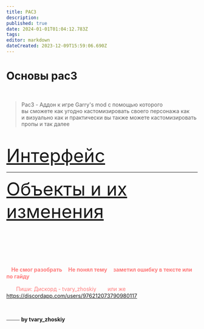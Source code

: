 ```yaml
---
title: PAC3
description: 
published: true
date: 2024-01-01T01:04:12.783Z
tags: 
editor: markdown
dateCreated: 2023-12-09T15:59:06.690Z
---
```


# Основы pac3

<br>

<blockquote class="blocke"><p>
Pac3 - Аддон к игре Garry's mod с помощью которого <br> вы сможете как угодно кастомизировать своего персонажа как <br> и визуально как и практически вы также можете кастомизировать пропы и так далее 
  </p>
</blockquote>


<br>

<a><font size="25px">[Интерфейс](/PAC3/Интерфейс)</font></a>

---

<a><font size="25px"> [Объекты и их изменения](/PAC3/objects)</font></a>

<br>
<br>
<br>
<br>
<br>
<div class="div">
<font color="#ff7a7a">
  
  ㅤ**Не смог разобрать
	ㅤНе понял тему
	ㅤзаметил ошибку в тексте или по гайду**

ㅤㅤПиши: Дискорд - tvary_zhoskiy
ㅤㅤили же <font>https://discordapp.com/users/976212073790980117</font>
</font>
</div>
<br>

<font class="font"> ⎯⎯⎯⎯⎯ **by tvary_zhoskiy** </font>
